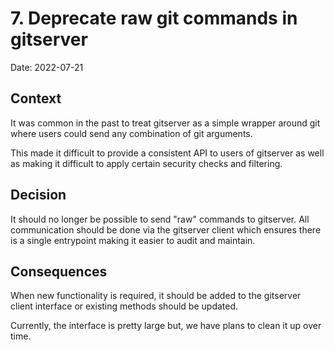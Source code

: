 # 7. Deprecate raw git commands in gitserver

Date: 2022-07-21

## Context

It was common in the past to treat gitserver as a simple wrapper around git where users could send any combination of git arguments.

This made it difficult to provide a consistent API to users of gitserver as well as making it difficult to apply certain security checks and filtering. 

## Decision

It should no longer be possible to send "raw" commands to gitserver. All communication should be done via the gitserver client which ensures there is a single entrypoint making it easier to audit and maintain.

## Consequences

When new functionality is required, it should be added to the gitserver client interface or existing methods should be updated. 

Currently, the interface is pretty large but, we have plans to clean it up over time.

